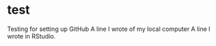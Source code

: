 # test
Testing for setting up GitHub
A line I wrote of my local computer 
A line I wrote in RStudio. 